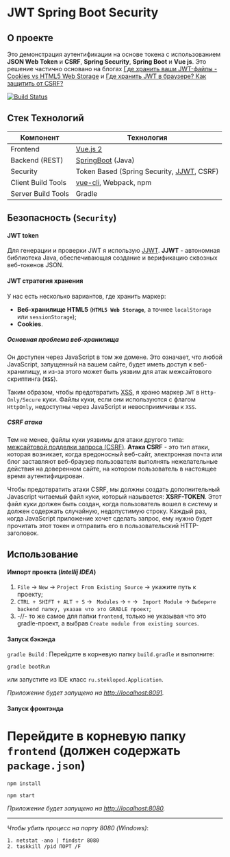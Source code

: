 # JWT Spring Boot Security

## О проекте

Это демонстрация аутентификации на основе токена с использованием **JSON Web Token** и 
**CSRF**, **Spring Security**, **Spring Boot** и **Vue js**. Это решение частично основано на блогах
[Где хранить ваши JWT-файлы - Cookies vs HTML5 Web Storage](https://stormpath.com/blog/where-to-store-your-jwts-cookies-vs-html5-web-storage) 
и [Где хранить JWT в браузере? Как защитить от CSRF?](Https://stackoverflow.com/questions/27067251/where-to-store-jwt-in-browser-how-to-protect-against-csrf)

[![Build Status](https://travis-ci.org/szerhusenBC/jwt-spring-security-demo.svg?branch=master)](https://travis-ci.org/szerhusenBC/jwt-spring-security-demo)

## Стек Технологий
Компонент         | Технология
---               | ---
Frontend          | [Vue.js 2](https://github.com/vuejs/vue)
Backend (REST)    | [SpringBoot](https://projects.spring.io/spring-boot) (Java)
Security          | Token Based (Spring Security, [JJWT](https://github.com/auth0/java-jwt), CSRF)
Client Build Tools| [vue-cli](https://github.com/vuejs/vue-cli), Webpack, npm
Server Build Tools| Gradle

## Безопасность (`Security`)

#### JWT token

Для генерации и проверки JWT я использую [JJWT](https://github.com/auth0/java-jwt).
**JJWT** - автономная библиотека Java, обеспечивающая создание и верификацию сквозных веб-токенов JSON.

#### JWT стратегия хранения
У нас есть несколько вариантов, где хранить маркер:

* **Веб-хранилище HTML5** (**`HTML5 Web Storage`**, а точнее `localStorage` или `sessionStorage`);
* **Cookies**.

##### Основная проблема веб-хранилища
Он доступен через JavaScript в том же домене. Это означает, что любой JavaScript, запущенный на вашем сайте, будет иметь 
доступ к веб-хранилищу, и из-за этого может быть уязвим для атак межсайтового скриптинга (**`XSS`**).

Таким образом, чтобы предотвратить [XSS](https://ru.wikipedia.org/wiki/Межсайтовый_скриптинг), я храню маркер `JWT` в 
`Http-Only/Secure` куки. Файлы куки, если они используются с флагом `HttpOnly`, недоступны через JavaScript и невосприимчивы к `XSS`.


##### CSRF атака

Тем не менее, файлы куки уязвимы для атаки другого типа: [межсайтовой подделки запроса (CSRF)](https://ru.wikipedia.org/wiki/Межсайтовая_подделка_запроса).
**Атака CSRF** - это тип атаки, которая возникает, когда вредоносный веб-сайт, электронная почта или блог заставляют 
веб-браузер пользователя выполнять нежелательные действия на доверенном сайте, на котором пользователь в настоящее время 
аутентифицирован.

Чтобы предотвратить атаки CSRF, мы должны создать дополнительный Javascript читаемый файл куки, который называется: 
**XSRF-TOKEN**. Этот файл куки должен быть создан, когда пользователь вошел в систему и должен содержать случайную, 
недопустимую строку. Каждый раз, когда JavaScript приложение хочет сделать запрос, ему нужно будет прочитать этот 
токен и отправить его в пользовательский HTTP-заголовок.

## Использование
#### Импорт проекта (_Intellij IDEA_)

1. `File` -> `New` -> `Project From Existing Source` -> укажите путь к проекту;
2. `CTRL + SHIFT + ALT + S` -> ` Modules` -> `+` -> ` Import Module` -> `Выберите backend папку, указав что это GRADLE проект`;
3. -//- то же самое для папки `frontend`, только не указывая что это gradle-проект, а выбрав `Create module from existing sources`.

#### Запуск бэкэнда

`gradle Build` : Перейдите в корневую папку  `build.gradle` и выполните:

```sbtshell
gradle bootRun
```
или запустите из IDE класс `ru.steklopod.Application`.

_Приложение будет запущено на [http://localhost:8091](http://localhost:8091)._


#### Запуск фронтэнда

# Перейдите в корневую папку `frontend` (должен содержать `package.json`)

```npm
npm install

npm start
```
_Приложение будет запущено на  [http://localhost:8080](http://localhost:8080)._

___

_Чтобы убить процесс на порту 8080 (Windows)_:

```sbtshell
1. netstat -ano | findstr 8080
2. taskkill /pid ПОРТ /F
``` 
